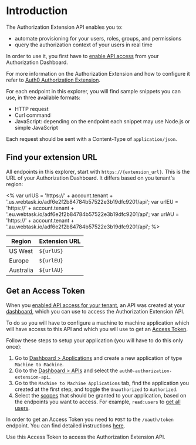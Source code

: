 # Introduction

The Authorization Extension API enables you to:

- automate provisioning for your users, roles, groups, and permissions
- query the authorization context of your users in real time

In order to use it, you first have to [enable API access](/extensions/authorization-extension/v2#enable-api-access) from your Authorization Dashboard.

For more information on the Authorization Extension and how to configure it refer to [Auth0 Authorization Extension](/extensions/authorization-extension).

For each endpoint in this explorer, you will find sample snippets you can use, in three available formats:

- HTTP request
- Curl command
- JavaScript: depending on the endpoint each snippet may use Node.js or simple JavaScript

Each request should be sent with a Content-Type of `application/json`.

## Find your extension URL

All endpoints in this explorer, start with `https://{extension_url}`. This is the URL of your Authorization Dashboard. It differs based on you tenant's region:

<%
  var urlUS = 'https://' + account.tenant + '.us.webtask.io/adf6e2f2b84784b57522e3b19dfc9201/api';
  var urlEU = 'https://' + account.tenant + '.eu.webtask.io/adf6e2f2b84784b57522e3b19dfc9201/api';
  var urlAU = 'https://' + account.tenant + '.au.webtask.io/adf6e2f2b84784b57522e3b19dfc9201/api';
%>

| Region | Extension URL |
|--------|---------------|
| US West | `${urlUS}` |
| Europe | `${urlEU}` |
| Australia | `${urlAU}` |

## Get an Access Token

When you [enabled API access for your tenant](/extensions/authorization-extension/v2#enable-api-access), an API was created at your [dashboard](${manage_url}), which you can use to access the Authorization Extension API.

To do so you will have to configure a machine to machine application which will have access to this API and which you will use to get an [Access Token](/tokens/overview-access-tokens).

Follow these steps to setup your application (you will have to do this only once):

1. Go to [Dashboard > Applications](${manage_url}/#/applications) and create a new application of type `Machine to Machine`.
2. Go to the [Dashboard > APIs](${manage_url}/#/apis) and select the `auth0-authorization-extension-api`.
3. Go to the `Machine to Machine Applications` tab, find the application you created at the first step, and toggle the `Unauthorized` to `Authorized`.
4. Select the [scopes](/scopes#api-scopes) that should be granted to your application, based on the endpoints you want to access. For example, `read:users` to [get all users](#get-all-users).

In order to get an Access Token you need to `POST` to the `/oauth/token` endpoint. You can find detailed instructions [here](/api-auth/tutorials/client-credentials#ask-for-a-token).

Use this Access Token to access the Authorization Extension API.
